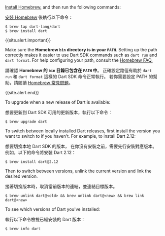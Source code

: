 [Install Homebrew,](https://brew.sh)
and then run the following commands:

[安裝 Homebrew](https://brew.sh)
後執行以下命令：

```terminal
$ brew tap dart-lang/dart
$ brew install dart
```

{{site.alert.important}}

  Make sure the **Homebrew `bin` directory is in your `PATH`**. 
  Setting up the path correctly makes it easier to use Dart SDK commands
  such as `dart run` and `dart format`. 
  For help configuring your path, 
  consult the [Homebrew FAQ.](https://docs.brew.sh/FAQ)

  請確認 **Homebrew 的 `bin` 目錄已包含在 `PATH` 中**。
  正確設定路徑有助於 `dart run` 和 `dart format`
  這樣的 Dart SDK 命令正常執行。
  若你需要設定 PATH 的幫助，請閱讀
  [Homebrew 常見問題](https://docs.brew.sh/FAQ)。

{{site.alert.end}}

To upgrade when a new release of Dart is available:

想要更新到 Dart SDK 可用的更新版本，執行以下命令：

```terminal
$ brew upgrade dart
```

To switch between locally installed Dart releases, 
first install the version you want to switch to if you haven't.
For example, to install Dart 2.12:

想要切換本地 Dart SDK 的版本，
在你沒有安裝之前，需要先行安裝對應版本。
例如，以下的命令將安裝 Dart 2.12：

```terminal
$ brew install dart@2.12
```

Then to switch between versions, 
unlink the current version and link the desired version.

接著切換版本時，取消當前版本的連結，並連結目標版本。

```terminal
$ brew unlink dart@<old> && brew unlink dart@<new> && brew link dart@<new>
```

To see which versions of Dart you've installed:

執行以下命令檢視已經安裝的 Dart 版本：

```terminal
$ brew info dart
```
